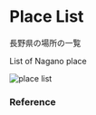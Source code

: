 Place List
============

長野県の場所の一覧

List of Nagano place

![place list](https://github.com/ohwada/World_Countries/tree/main/geoPandas/polygon_explode/nagano/place_list/screenshots)

### Reference

